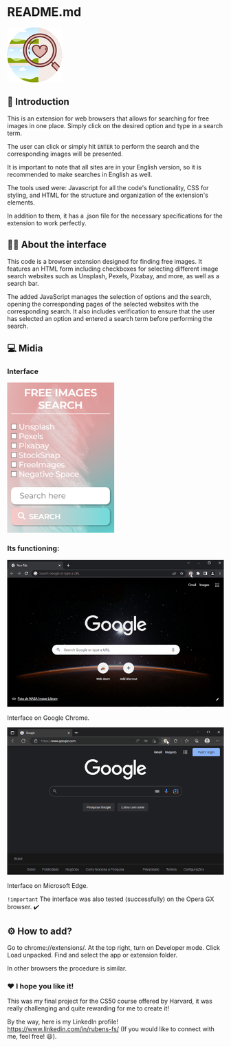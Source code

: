 # README.md

![icon-128px](imgs/icon-128.png)

## 📌 Introduction

This is an extension for web browsers that allows for searching for free images in one place. Simply click on the desired option and type in a search term. 

The user can click or simply hit `ENTER` to perform the search and the corresponding images will be presented. 

It is important to note that all sites are in your English version, so it is recommended to make searches in English as well. 

The tools used were:
Javascript for all the code's functionality, CSS for styling, and HTML for the structure and organization of the extension's elements.

In addition to them, it has a .json file for the necessary specifications for the extension to work perfectly.

## 👨‍💻 About the interface

This code is a browser extension designed for finding free images. It features an HTML form including checkboxes for selecting different image search websites such as Unsplash, Pexels, Pixabay, and more, as well as a search bar.

The added JavaScript manages the selection of options and the search, opening the corresponding pages of the selected websites with the corresponding search. It also includes verification to ensure that the user has selected an option and entered a search term before performing the search.

## 💻 Midia

### Interface

![home-page](imgs/home.png)

### Its functioning:

![Interface on Google Chrome](/imgs/demo-google-chrome.gif)

Interface on Google Chrome.

![Interface on Microsoft Edge](/imgs/demo-edge.gif)

Interface on Microsoft Edge.

`!important` The interface was also tested (successfully) on the Opera GX browser. ✔️

## ⚙ How to add?

Go to chrome://extensions/. At the top right, turn on Developer mode. Click Load unpacked. Find and select the app or extension folder.

In other browsers the procedure is similar.

### ❤️ I hope you like it!

This was my final project for the CS50 course offered by Harvard, it was really challenging and quite rewarding for me to create it!

By the way, here is my LinkedIn profile! https://www.linkedin.com/in/rubens-fs/ (If you would like to connect with me, feel free! 😃).